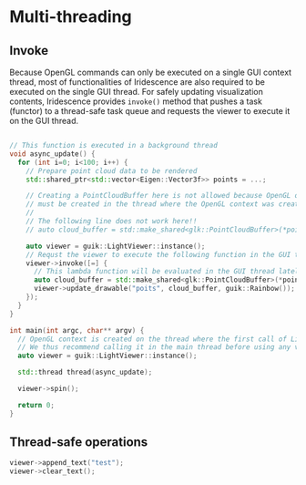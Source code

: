 # Multi-threading

## Invoke

Because OpenGL commands can only be executed on a single GUI context thread, most of functionalities of Iridescence are also required to be executed on the single GUI thread. For safely updating visualization contents, Iridescence provides ```invoke()``` method that pushes a task (functor) to a thread-safe task queue and requests the viewer to execute it on the GUI thread.

```cpp

// This function is executed in a background thread
void async_update() {
  for (int i=0; i<100; i++) {
    // Prepare point cloud data to be rendered
    std::shared_ptr<std::vector<Eigen::Vector3f>> points = ...;

    // Creating a PointCloudBuffer here is not allowed because OpenGL objects
    // must be created in the thread where the OpenGL context was created.
    // 
    // The following line does not work here!!
    // auto cloud_buffer = std::make_shared<glk::PointCloudBuffer>(*points);

    auto viewer = guik::LightViewer::instance();
    // Requst the viewer to execute the following function in the GUI thread.
    viewer->invoke([=] {
      // This lambda function will be evaluated in the GUI thread lately.
      auto cloud_buffer = std::make_shared<glk::PointCloudBuffer>(*points);
      viewer->update_drawable("poits", cloud_buffer, guik::Rainbow());
    });
  }
}

int main(int argc, char** argv) {
  // OpenGL context is created on the thread where the first call of LightViewer::instance() was made.
  // We thus recommend calling it in the main thread before using any visualization operations.
  auto viewer = guik::LightViewer::instance();

  std::thread thread(async_update);

  viewer->spin();

  return 0;
}
```

## Thread-safe operations

```cpp
viewer->append_text("test");
viewer->clear_text();
```
